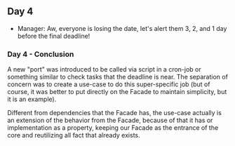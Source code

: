 ## Day 4

- Manager: Aw, everyone is losing the date, let's alert them 3, 2, and 1 day before the final deadline!

### Day 4 - Conclusion

A new "port" was introduced to be called via script in a cron-job or something similar to check tasks that the deadline is near. The separation of concern was to create a use-case to do this super-specific job (but of course, it was better to put directly on the Facade to maintain simplicity, but it is an example).

Different from dependencies that the Facade has, the use-case actually is an extension of the behavior from the Facade, because of that it has or implementation as a property, keeping our Facade as the entrance of the core and reutilizing all fact that already exists.